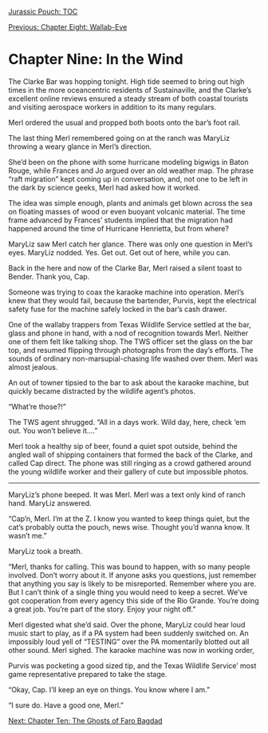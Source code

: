 [Jurassic Pouch: TOC](README.md)

[Previous: Chapter Eight: Wallab-Eve](ch08.md)

# Chapter Nine: In the Wind

The Clarke Bar was hopping tonight. High tide seemed to bring out high times in the more oceancentric residents of Sustainaville, and the Clarke’s excellent online reviews ensured a steady stream of both coastal tourists and visiting aerospace workers in addition to its many regulars.

Merl ordered the usual and propped both boots onto the bar’s foot rail.

The last thing Merl remembered going on at the ranch was MaryLiz throwing a weary glance in Merl’s direction.

She’d been on the phone with some hurricane modeling bigwigs in Baton Rouge, while Frances and Jo argued over an old weather map. The phrase “raft migration” kept coming up in conversation, and, not one to be left in the dark by science geeks, Merl had asked how it worked. 

The idea was simple enough, plants and animals get blown across the sea on floating masses of wood or even buoyant volcanic material. The time frame advanced by Frances’ students implied that the migration had happened around the time of Hurricane Henrietta, but from where?

MaryLiz saw Merl catch her glance. There was only one question in Merl’s eyes. MaryLiz nodded. Yes. Get out. Get out of here, while you can. 

Back in the here and now of the Clarke Bar, Merl raised a silent toast to Bender. Thank you, Cap.

Someone was trying to coax the karaoke machine into operation. Merl’s knew that they would fail, because the bartender, Purvis, kept the electrical safety fuse for the machine safely locked in the bar’s cash drawer.

One of the wallaby trappers from Texas Wildlife Service settled at the bar, glass and phone in hand, with a nod of recognition towards Merl. Neither one of them felt like talking shop. The TWS officer set the glass on the bar top, and resumed flipping through photographs from the day’s efforts. The sounds of ordinary non-marsupial-chasing life washed over them. Merl was almost jealous.

An out of towner tipsied to the bar to ask about the karaoke machine, but quickly became distracted by the wildlife agent’s photos.
 
“What’re those?!”

The TWS agent shrugged. “All in a days work. Wild day, here, check ‘em out. You won’t believe it....”

Merl took a healthy sip of beer, found a quiet spot outside, behind the angled wall of shipping containers that formed the back of the Clarke, and called Cap direct. The phone was still ringing as a crowd gathered around the young wildlife worker and their gallery of cute but impossible photos.

***

MaryLiz’s phone beeped. It was Merl. Merl was a text only kind of ranch hand. MaryLiz answered.

“Cap’n, Merl. I’m at the Z. I know you wanted to keep things quiet, but the cat’s probably outta the pouch, news wise. Thought you’d wanna know. It wasn’t me.”

MaryLiz took a breath.

“Merl, thanks for calling. This was bound to happen, with so many people involved. Don’t worry about it. If anyone asks you questions, just remember that anything you say is likely to be misreported. Remember where you are. But I can’t think of a single thing you would need to keep a secret. We’ve got cooperation from every agency this side of the Rio Grande. You’re doing a great job. You’re part of the story. Enjoy your night off.”

Merl digested what she’d said. Over the phone, MaryLiz could hear loud music start to play, as if a PA system had been suddenly switched on. An impossibly loud yell of “TESTING” over the PA momentarily blotted out all other sound. Merl sighed. The karaoke machine was now in working order,

Purvis was pocketing a good sized tip, and the Texas Wildlife Service’ most game representative prepared to take the stage.

“Okay, Cap. I’ll keep an eye on things. You know where I am.”

“I sure do. Have a good one, Merl.”

[Next: Chapter Ten: The Ghosts of Faro Bagdad](ch10.md)
